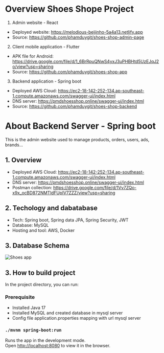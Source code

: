 # Overview Shoes Shope Project

1. Admin website - React
- Deployed website: https://melodious-beijinho-5a4a13.netlify.app
- Source: https://github.com/phamduygit/shoes-shop-admin-page
2. Client mobile application - Flutter
- APK file for Android: https://drive.google.com/file/d/1_6BrRpuQNwS4yxJ3uPHBHtd5UzEJqJ2o/view?usp=sharing
- Source: https://github.com/phamduygit/shoes-shop-app
3. Backend application - Spring boot
- Deployed AWS Cloud: https://ec2-18-142-252-134.ap-southeast-1.compute.amazonaws.com/swagger-ui/index.html
- DNS server: https://pmdshoesshop.online/swagger-ui/index.html
- Source: https://github.com/phamduygit/shoes-shop-backend

# About Backend Server - Spring boot
This is the admin website used to manage products, orders, users, ads, brands...
## 1. Overview
- Deployed AWS Cloud: https://ec2-18-142-252-134.ap-southeast-1.compute.amazonaws.com/swagger-ui/index.html
- DNS server: https://pmdshoesshop.online/swagger-ui/index.html
- Postman collection: https://drive.google.com/file/d/1Vv7ZQo-x9x_ocBD872NMTldFUpIV7ZZZ/view?usp=sharing

## 2. Techology and dabatabase
- Tech: Spring boot, Spring data JPA, Spring Security, JWT
- Database: MySQL
- Hosting and tool: AWS, Docker

## 3. Database Schema
![Shoes app](https://github.com/phamduygit/shoes-shop-backend/assets/48823695/d6caddcf-7a3a-40e1-bcee-7bce9a4378d4)


## 3. How to build project
In the project directory, you can run:

### Prerequisite
- Installed Java 17
- Installed MySQL and created database in mysql server
- Config file application.properties mapping with url mysql server

### `./mvnm spring-boot:run`
Runs the app in the development mode.\
Open [http://localhost:8080](http://localhost:8080) to view it in the browser.


